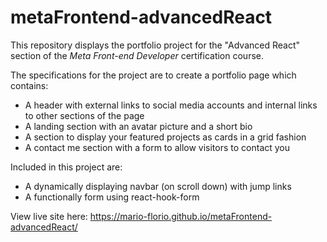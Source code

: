 # metaFrontend-advancedReact
This repository displays the portfolio project for the "Advanced React" section of the *Meta Front-end Developer* certification course.

The specifications for the project are to create a portfolio page which contains:
* A header with external links to social media accounts and internal links to other sections of the page
* A landing section with an avatar picture and a short bio
* A section to display your featured projects as cards in a grid fashion
* A contact me section with a form to allow visitors to contact you

Included in this project are:
* A dynamically displaying navbar (on scroll down) with jump links
* A functionally form using react-hook-form

View live site here: https://mario-florio.github.io/metaFrontend-advancedReact/
